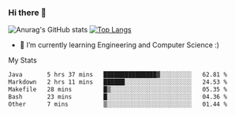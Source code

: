 ### Hi there 👋

![Anurag's GitHub stats](https://github-readme-stats.vercel.app/api?username=MatteoIorio11&show_icons=true&theme=dark) 
[![Top Langs](https://github-readme-stats.vercel.app/api/top-langs/?username=MatteoIorio11&theme=dark)](https://github.com/MatteoIorio11/github-readme-stats)

- 🌱 I’m currently learning Engineering and Computer Science :)

<!--
**MatteoIorio11/MatteoIorio11** is a ✨ _special_ ✨ repository because its `README.md` (this file) appears on your GitHub profile.

Here are some ideas to get you started:

- 🔭 I’m currently working on ...
- 🌱 I’m currently learning ...
- 👯 I’m looking to collaborate on ...
- 🤔 I’m looking for help with ...
- 💬 Ask me about ...
- 📫 How to reach me: ...
- 😄 Pronouns: ...
- ⚡ Fun fact: ...
-->
My Stats
<!--START_SECTION:waka-->

```txt
Java       5 hrs 37 mins   ███████████████▓░░░░░░░░░   62.81 %
Markdown   2 hrs 11 mins   ██████░░░░░░░░░░░░░░░░░░░   24.53 %
Makefile   28 mins         █▒░░░░░░░░░░░░░░░░░░░░░░░   05.35 %
Bash       23 mins         █░░░░░░░░░░░░░░░░░░░░░░░░   04.36 %
Other      7 mins          ▒░░░░░░░░░░░░░░░░░░░░░░░░   01.44 %
```

<!--END_SECTION:waka-->
